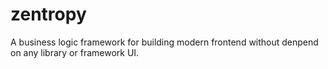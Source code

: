 # zentropy
A business logic framework for building modern frontend without denpend on any library or framework UI.
